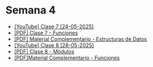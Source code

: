 # Semana 4

- [[YouTube] Clase 7 [24-05-2025]](https://youtu.be/rMq0B13ACCQ)
- [[PDF] Clase 7 - Funciones](../../pdfs/Etapa%202%20-%20Clase%207.pdf)
- [[PDF] Material Complementario - Estructuras de Datos](../../pdfs/Material%20Complementario%20-%20Estructura%20de%20Datos.pdf)
- [[YouTube] Clase 8 [28-05-2025]](https://youtu.be/Frpk6Ce-FJI)
- [[PDF] Clase 8 - Módulos](../../pdfs/Clase%208%20-%20Modulos.pdf)
- [[PDF]Material Complementario - Funciones](../../pdfs/Material%20Complementario%20-%20Funciones.pdf)
